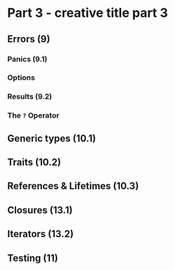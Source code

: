 # Part 3 - creative title part 3

## Errors (9)

### Panics (9.1)

### Options

### Results (9.2)

### The `?` Operator

## Generic types (10.1)

## Traits (10.2)

## References & Lifetimes (10.3)

## Closures (13.1)

## Iterators (13.2)

## Testing (11)
